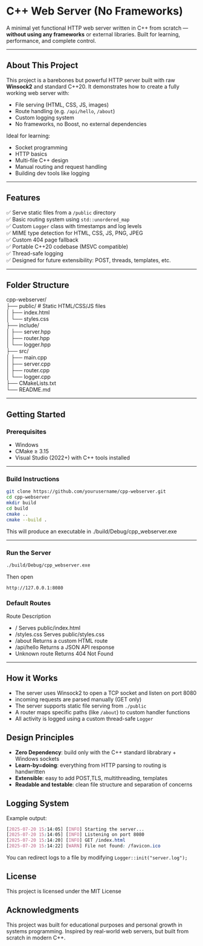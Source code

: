 # C++ Web Server (No Frameworks)

A minimal yet functional HTTP web server written in C++ from scratch — **without using any frameworks** or external libraries. Built for learning, performance, and complete control.

---

## About This Project

This project is a barebones but powerful HTTP server built with raw **Winsock2** and standard C++20. It demonstrates how to create a fully working web server with:

- File serving (HTML, CSS, JS, images)
- Route handling (e.g. `/api/hello`, `/about`)
- Custom logging system
- No frameworks, no Boost, no external dependencies

Ideal for learning:

- Socket programming
- HTTP basics
- Multi-file C++ design
- Manual routing and request handling
- Building dev tools like logging

---

## Features

✅ Serve static files from a `/public` directory  
✅ Basic routing system using `std::unordered_map`  
✅ Custom `Logger` class with timestamps and log levels  
✅ MIME type detection for HTML, CSS, JS, PNG, JPEG  
✅ Custom 404 page fallback  
✅ Portable C++20 codebase (MSVC compatible)  
✅ Thread-safe logging  
✅ Designed for future extensibility: POST, threads, templates, etc.

---

## Folder Structure

cpp-webserver/ <br>
├── public/ # Static HTML/CSS/JS files <br>
│ ├── index.html <br>
│ └── styles.css <br>
├── include/ <br>
│ ├── server.hpp <br>
│ ├── router.hpp <br>
│ └── logger.hpp <br>
├── src/ <br>
│ ├── main.cpp <br>
│ ├── server.cpp <br>
│ ├── router.cpp <br>
│ └── logger.cpp <br>
├── CMakeLists.txt <br>
└── README.md <br>

---

## Getting Started

### Prerequisites

- Windows
- CMake ≥ 3.15
- Visual Studio (2022+) with C++ tools installed

---

### Build Instructions

```bash
git clone https://github.com/yourusername/cpp-webserver.git
cd cpp-webserver
mkdir build
cd build
cmake ..
cmake --build .
```

This will produce an executable in ./build/Debug/cpp_webserver.exe

---

### Run the Server

```bash
./build/Debug/cpp_webserver.exe
```

Then open

```arduino
http://127.0.0.1:8080
```

### Default Routes

Route Description

- / Serves public/index.html
- /styles.css Serves public/styles.css
- /about Returns a custom HTML route
- /api/hello Returns a JSON API response
- Unknown route Returns 404 Not Found

---

## How it Works

- The server uses Winsock2 to open a TCP socket and listen on port 8080
- incoming requests are parsed manually (GET only)
- The server supports static file serving from `./public`
- A router maps specific paths (like `/about`) to custom handler functions
- All activity is logged using a custom thread-safe `Logger`

## Design Principles

- **Zero Dependency**: build only with the C++ standard librabrary + Windows sockets
- **Learn-by=doing**: everything from HTTP parsing to routing is handwritten
- **Extensible**: easy to add POST,TLS, multithreading, templates
- **Readable and testable**: clean file structure and separation of concerns

## Logging System

Example output:

```css
[2025-07-20 15:14:05] [INFO] Starting the server...
[2025-07-20 15:14:05] [INFO] Listening on port 8080
[2025-07-20 15:14:20] [INFO] GET /index.html
[2025-07-20 15:14:22] [WARN] File not found: /favicon.ico
```

You can redirect logs to a file by modifying `Logger::init("server.log");`

## License

This project is licensed under the MIT License

## Acknowledgments

This project was built for educational purposes and personal growth in systems programming. Inspired by real-world web servers, but built from scratch in modern C++.
